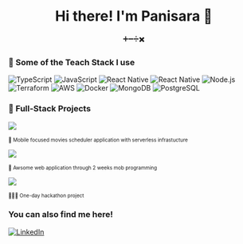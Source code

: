 <h1 align="center">Hi there! I'm Panisara 👋 </h1>

<p align="center">➕➖➗✖️</p>


<h3>🍋 Some of the Teach Stack I use</h3>

![TypeScript](https://img.shields.io/badge/TypeScript-100000?style=for-the-badge&logo=TypeScript&logoColor=white&labelColor=007acc&color=007acc) 
![JavaScript](https://img.shields.io/badge/JavaScript-100000?style=for-the-badge&logo=JavaScript&logoColor=white&labelColor=F0db4f&color=F0db4f) 
![React Native](https://img.shields.io/badge/React_Native-100000?style=for-the-badge&logo=react&logoColor=white&labelColor=61DBFB&color=61DBFB)
![React Native](https://img.shields.io/badge/next.js-100000?style=for-the-badge&logo=next.js&logoColor=white&labelColor=000000&color=000000)
![Node.js](https://img.shields.io/badge/Node.js-100000?style=for-the-badge&logo=Node.js&logoColor=white&labelColor=5fa04e&color=5fa04e)
![Terraform](https://img.shields.io/badge/Terraform-100000?style=for-the-badge&logo=Terraform&logoColor=white&labelColor=844eba&color=844eba)
![AWS](https://img.shields.io/badge/aws-100000?style=for-the-badge&logo=amazonaws&logoColor=white&labelColor=ff9900&color=ff9900)
![Docker](https://img.shields.io/badge/docker-100000?style=for-the-badge&logo=Docker&logoColor=white&labelColor=2396ec&color=2396ec)
![MongoDB](https://img.shields.io/badge/MongoDb-100000?style=for-the-badge&logo=MongoDb&logoColor=white&labelColor=00684a&color=00684a)
![PostgreSQL](https://img.shields.io/badge/PostgreSQL-100000?style=for-the-badge&logo=POSTGRESQL&logoColor=white&labelColor=31648c&color=31648c)


<h3>🌵 Full-Stack Projects </h3>

[![](https://img.shields.io/badge/-🍿%20WatchL-000?style=for-the-badge)](https://github.com/panisara-bd/watchl-app) <div style="font-size: 10px;">📱 Mobile focused movies scheduler application with serverless infrastucture</div>


[![](https://img.shields.io/badge/-📝%20CV%20Creator-7e20cf?style=for-the-badge)](https://github.com/panisara-bd/watchl-app) <div style="font-size: 10px;">💼 Awsome web application through 2 weeks mob programming</div>

[![](https://img.shields.io/badge/-🌎%20World%20Clock-00C5FF?style=for-the-badge)](https://github.com/panisara-bd/watchl-app) <div style="font-size: 10px;">👩🏻‍💻 One-day hackathon project</div>

### You can also find me here!
[![LinkedIn](https://img.shields.io/badge/LinkedIn-100000?style=for-the-badge&logo=LinkedIn&logoColor=white&labelColor=0177b5&color=0177b5)](https://www.linkedin.com/in/panisara-bd/)
</div> 
